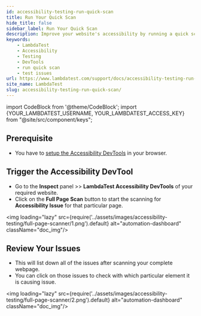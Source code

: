 ```yaml
---
id: accessibility-testing-run-quick-scan
title: Run Your Quick Scan
hide_title: false
sidebar_label: Run Your Quick Scan
description: Improve your website's accessibility by running a quick scan with LambdaTest Accessibility DevTools and efficiently review and resolve any issues found.
keywords:
    - LambdaTest
    - Accessibility
    - Testing
    - DevTools
    - run quick scan
    - test issues
url: https://www.lambdatest.com/support/docs/accessibility-testing-run-quick-scan/
site_name: LambdaTest
slug: accessibility-testing-run-quick-scan/
---
```


import CodeBlock from '@theme/CodeBlock';
import {YOUR_LAMBDATEST_USERNAME, YOUR_LAMBDATEST_ACCESS_KEY} from "@site/src/component/keys";

<script type="application/ld+json"
      dangerouslySetInnerHTML={{ __html: JSON.stringify({
       "@context": "https://schema.org",
        "@type": "BreadcrumbList",
        "itemListElement": [{
          "@type": "ListItem",
          "position": 1,
          "name": "Home",
          "item": "https://www.lambdatest.com"
        },{
          "@type": "ListItem",
          "position": 2,
          "name": "Support",
          "item": "https://www.lambdatest.com/support/docs/"
        },{
          "@type": "ListItem",
          "position": 3,
          "name": "What is Accessibility Testing",
          "item": "https://www.lambdatest.com/support/docs/accessibility-testing-run-quick-scan/"
        }]
      })
    }}
></script>
## Prerequisite

- You have to [setup the Accessibility DevTools](/support/docs/accessibility-testing-install-devtools) in your browser.

## Trigger the Accessibility DevTool

- Go to the **Inspect** panel >> **LambdaTest Accessibility DevTools** of your required website.
- Click on the **Full Page Scan** button to start the scanning for **Accessibility Issue** for that particular page.

<img loading="lazy" src={require('../assets/images/accessibility-testing/full-page-scanner/1.png').default} alt="automation-dashboard" className="doc_img"/>

## Review Your Issues

- This will list down all of the issues after scanning your complete webpage.
- You can click on those issues to check with which particular element it is causing issue.

<img loading="lazy" src={require('../assets/images/accessibility-testing/full-page-scanner/2.png').default} alt="automation-dashboard" className="doc_img"/>
